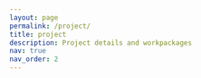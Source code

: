 ```yaml
---
layout: page
permalink: /project/
title: project 
description: Project details and workpackages
nav: true
nav_order: 2
---
```


